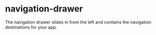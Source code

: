 # navigation-drawer
The navigation drawer slides in from the left and contains the navigation destinations for your app.
